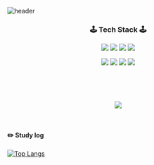 ![header](https://capsule-render.vercel.app/api?text=Kim%20Soomin&animation=twinkling&fontColor=fff&type=waving&height=0&fontAlignY=30&fontSize=55)


<p>
  <h3  align="center">🕹&nbsp;Tech Stack&nbsp;🕹</h3>
</p>

<p align="center">
    <!-- React -->
    <img src="https://img.shields.io/badge/React-37BEFF?style=flat-square&logo=React&logoColor=white&Color=white"/>
  <!-- Java -->
    <img src="https://img.shields.io/badge/Java-3955A3?style=flat-square&logo=java&logoColor=white"/>
  <!-- javaScript -->
    <img src="https://img.shields.io/badge/JavaScript-FF9900?style=flat-square&logo=javaScript&logoColor=white"/>  
<!--     <img src="https://img.shields.io/badge/C-A8B9CC.svg?&style=flat-square&logo=C&logoColor=white"/> -->
   <!-- SpringBoot -->
      <img src="https://img.shields.io/badge/SpringBoot-6DB33F?style=flat-square&logo=Spring&logoColor=white"/>
  

</p>  
<p align="center">
      <!-- MySQL -->
      <img src="https://img.shields.io/badge/MySQL-0088FF?style=flat-square&logo=MySQL&logoColor=white"/>
      <!-- Oracle -->
      <img src="https://img.shields.io/badge/Oracle-FF4500?style=flat-square&logo=Oracle&logoColor=white"/>
    <img src="https://img.shields.io/badge/Swift-FA7343?style=flat-square&logo=Swift&logoColor=white"/>
   <img src="https://img.shields.io/badge/iOS-000000?style=flat-square&logo=iOS&logoColor=white"/>
</p>
<br><br><br>

<div align=center>
 
  <p align="center">
 <a href="https://hits.seeyoufarm.com"><img src="https://hits.seeyoufarm.com/api/count/incr/badge.svg?url=https%3A%2F%2Fgithub.com%2Fsoom1ng%2Fhit-counter&count_bg=%23FFDCDC&title_bg=%23FFD2D2&icon=github.svg&icon_color=%23F3F3F3&title=visited+++%F0%9F%96%90+&edge_flat=false"/></a>
</p>
  
<!-- [![Hits](https://hits.seeyoufarm.com/api/count/incr/badge.svg?url=https%3A%2F%2Fgithub.com%2Fyerim0523&count_bg=%23DB5375&title_bg=%239A6072&icon=github.svg&icon_color=%23E7E7E7&title=++HITS++&edge_flat=true)](https://hits.seeyoufarm.com) -->
  
</div>
<br>

<div > 
<!-- 
![Anurag's GitHub stats](https://github-readme-stats.vercel.app/api?username=soom1ng&show_icons=true&hide=contribs,prs&cache_seconds=86400&theme=swift) -->
  
  #### :pencil2: Study log

[![Top Langs](https://github-readme-stats.vercel.app/api/top-langs/?username=soom1ng&layout=compact)](https://github.com/anuraghazra/github-readme-stats)
</div>

  



<!--
**soom1ng/soom1ng** is a ✨ _special_ ✨ repository because its `README.md` (this file) appears on your GitHub profile.

Here are some ideas to get you started:

- 🔭 I’m currently working on ...
- 🌱 I’m currently learning ...
- 👯 I’m looking to collaborate on ...
- 🤔 I’m looking for help with ...
- 💬 Ask me about ...
- 📫 How to reach me: ...
- 😄 Pronouns: ...
- ⚡ Fun fact: ...
-->

